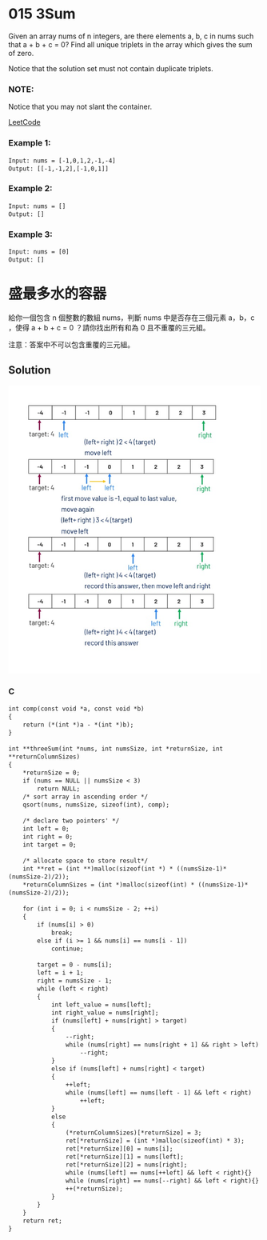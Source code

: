 # 015 3Sum
Given an array nums of n integers, are there elements a, b, c in nums such that a + b + c = 0? Find all unique triplets in the array which gives the sum of zero.

Notice that the solution set must not contain duplicate triplets.


### NOTE: 
Notice that you may not slant the container.

[LeetCode](hhttps://leetcode.com/problems/3sum/)

### Example 1:
```
Input: nums = [-1,0,1,2,-1,-4]
Output: [[-1,-1,2],[-1,0,1]]
```
### Example 2:
```
Input: nums = []
Output: []
```
### Example 3:
```
Input: nums = [0]
Output: []
```


#  盛最多水的容器
給你一個包含 n 個整數的數組 nums，判斷 nums 中是否存在三個元素 a，b，c ，使得 a + b + c = 0 ？請你找出所有和為 0 且不重覆的三元組。

注意：答案中不可以包含重覆的三元組。



## Solution  
<img src="img/015.JPG" width = "700"/>

### C

```
int comp(const void *a, const void *b)
{
    return (*(int *)a - *(int *)b);
}

int **threeSum(int *nums, int numsSize, int *returnSize, int **returnColumnSizes)
{
    *returnSize = 0;
    if (nums == NULL || numsSize < 3)
        return NULL;
    /* sort array in ascending order */
    qsort(nums, numsSize, sizeof(int), comp);

    /* declare two pointers' */
    int left = 0;
    int right = 0;
    int target = 0;

    /* allocate space to store result*/
    int **ret = (int **)malloc(sizeof(int *) * ((numsSize-1)*(numsSize-2)/2));
    *returnColumnSizes = (int *)malloc(sizeof(int) * ((numsSize-1)*(numsSize-2)/2));

    for (int i = 0; i < numsSize - 2; ++i)
    {
        if (nums[i] > 0)
            break;
        else if (i >= 1 && nums[i] == nums[i - 1])
            continue;

        target = 0 - nums[i];
        left = i + 1;
        right = numsSize - 1;
        while (left < right)
        {
            int left_value = nums[left];
            int right_value = nums[right];
            if (nums[left] + nums[right] > target)
            {
                --right;
                while (nums[right] == nums[right + 1] && right > left)
                    --right;
            }
            else if (nums[left] + nums[right] < target)
            {
                ++left;
                while (nums[left] == nums[left - 1] && left < right)
                    ++left;
            }
            else
            {
                (*returnColumnSizes)[*returnSize] = 3;
                ret[*returnSize] = (int *)malloc(sizeof(int) * 3);
                ret[*returnSize][0] = nums[i];
                ret[*returnSize][1] = nums[left];
                ret[*returnSize][2] = nums[right];
                while (nums[left] == nums[++left] && left < right){}
                while (nums[right] == nums[--right] && left < right){}
                ++(*returnSize);
            }
        }
    }
    return ret;
}
```


